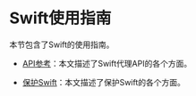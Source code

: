 # Swift使用指南

本节包含了Swift的使用指南。

- [API参考](/docs/guides/api.md)：本文描述了Swift代理API的各个方面。

- [保护Swift](/docs/guides/security.md)：本文描述了保护Swift的各个方面。
